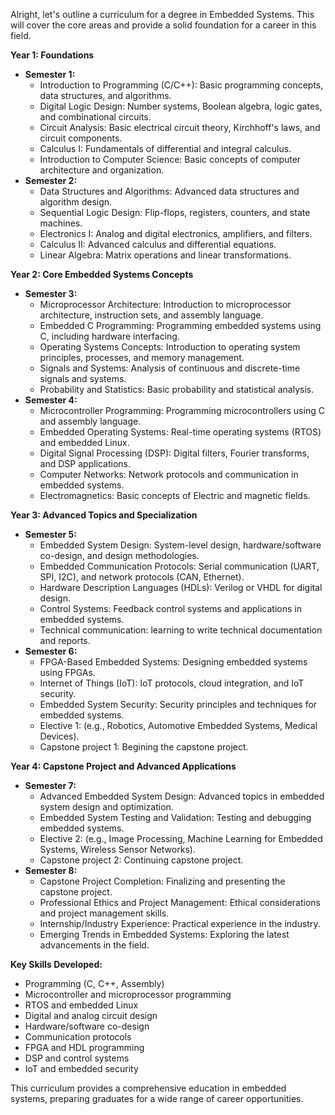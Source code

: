 Alright, let's outline a curriculum for a degree in Embedded Systems. This will cover the core areas and provide a solid foundation for a career in this field.

**Year 1: Foundations**

* **Semester 1:**
    * Introduction to Programming (C/C++): Basic programming concepts, data structures, and algorithms.
    * Digital Logic Design: Number systems, Boolean algebra, logic gates, and combinational circuits.
    * Circuit Analysis: Basic electrical circuit theory, Kirchhoff's laws, and circuit components.
    * Calculus I: Fundamentals of differential and integral calculus.
    * Introduction to Computer Science: Basic concepts of computer architecture and organization.
* **Semester 2:**
    * Data Structures and Algorithms: Advanced data structures and algorithm design.
    * Sequential Logic Design: Flip-flops, registers, counters, and state machines.
    * Electronics I: Analog and digital electronics, amplifiers, and filters.
    * Calculus II: Advanced calculus and differential equations.
    * Linear Algebra: Matrix operations and linear transformations.

**Year 2: Core Embedded Systems Concepts**

* **Semester 3:**
    * Microprocessor Architecture: Introduction to microprocessor architecture, instruction sets, and assembly language.
    * Embedded C Programming: Programming embedded systems using C, including hardware interfacing.
    * Operating Systems Concepts: Introduction to operating system principles, processes, and memory management.
    * Signals and Systems: Analysis of continuous and discrete-time signals and systems.
    * Probability and Statistics: Basic probability and statistical analysis.
* **Semester 4:**
    * Microcontroller Programming: Programming microcontrollers using C and assembly language.
    * Embedded Operating Systems: Real-time operating systems (RTOS) and embedded Linux.
    * Digital Signal Processing (DSP): Digital filters, Fourier transforms, and DSP applications.
    * Computer Networks: Network protocols and communication in embedded systems.
    * Electromagnetics: Basic concepts of Electric and magnetic fields.

**Year 3: Advanced Topics and Specialization**

* **Semester 5:**
    * Embedded System Design: System-level design, hardware/software co-design, and design methodologies.
    * Embedded Communication Protocols: Serial communication (UART, SPI, I2C), and network protocols (CAN, Ethernet).
    * Hardware Description Languages (HDLs): Verilog or VHDL for digital design.
    * Control Systems: Feedback control systems and applications in embedded systems.
    * Technical communication: learning to write technical documentation and reports.
* **Semester 6:**
    * FPGA-Based Embedded Systems: Designing embedded systems using FPGAs.
    * Internet of Things (IoT): IoT protocols, cloud integration, and IoT security.
    * Embedded System Security: Security principles and techniques for embedded systems.
    * Elective 1: (e.g., Robotics, Automotive Embedded Systems, Medical Devices).
    * Capstone project 1: Begining the capstone project.

**Year 4: Capstone Project and Advanced Applications**

* **Semester 7:**
    * Advanced Embedded System Design: Advanced topics in embedded system design and optimization.
    * Embedded System Testing and Validation: Testing and debugging embedded systems.
    * Elective 2: (e.g., Image Processing, Machine Learning for Embedded Systems, Wireless Sensor Networks).
    * Capstone project 2: Continuing capstone project.
* **Semester 8:**
    * Capstone Project Completion: Finalizing and presenting the capstone project.
    * Professional Ethics and Project Management: Ethical considerations and project management skills.
    * Internship/Industry Experience: Practical experience in the industry.
    * Emerging Trends in Embedded Systems: Exploring the latest advancements in the field.

**Key Skills Developed:**

* Programming (C, C++, Assembly)
* Microcontroller and microprocessor programming
* RTOS and embedded Linux
* Digital and analog circuit design
* Hardware/software co-design
* Communication protocols
* FPGA and HDL programming
* DSP and control systems
* IoT and embedded security

This curriculum provides a comprehensive education in embedded systems, preparing graduates for a wide range of career opportunities.
